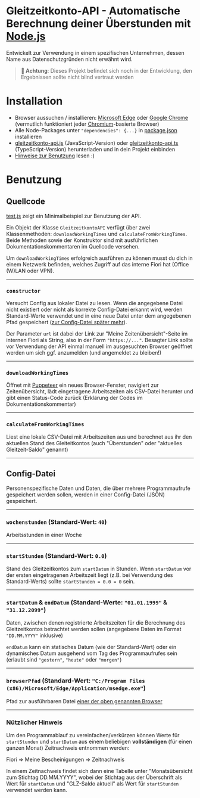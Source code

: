# Gleitzeitkonto-API - Automatische Berechnung deiner Überstunden mit [Node.js](https://nodejs.org/)

Entwickelt zur Verwendung in einem spezifischen Unternehmen, dessen Name aus Datenschutzgründen nicht erwähnt wird.

> **🚨 Achtung**: Dieses Projekt befindet sich noch in der Entwicklung, den Ergebnissen sollte nicht blind vertraut werden

# Installation

- Browser aussuchen / installieren: [Microsoft Edge](https://www.microsoft.com/de-de/edge) oder [Google Chrome](https://www.google.com/intl/de_de/chrome/) (vermutlich funktioniert jeder [Chromium](https://www.chromium.org/Home/)-basierte Browser)
- Alle Node-Packages unter `"dependencies": {...}` in [package.json](https://github.com/julius-boettger/gleitzeitkonto-api/blob/master/package.json) installieren
- [gleitzeitkonto-api.js](https://github.com/julius-boettger/gleitzeitkonto-api/blob/master/gleitzeitkonto-api.js) (JavaScript-Version) oder [gleitzeitkonto-api.ts](https://github.com/julius-boettger/gleitzeitkonto-api/blob/master/gleitzeitkonto-api.ts) (TypeScript-Version) herunterladen und in dein Projekt einbinden
- [Hinweise zur Benutzung](#benutzung) lesen :)

# Benutzung

## Quellcode

[test.js](https://github.com/julius-boettger/gleitzeitkonto-api/blob/master/test.js) zeigt ein Minimalbeispiel zur Benutzung der API.

Ein Objekt der Klasse `GleitzeitkontoAPI` verfügt über zwei Klassenmethoden: `downloadWorkingTimes` und `calculateFromWorkingTimes`. Beide Methoden sowie der Konstruktor sind mit ausführlichen Dokumentationskommentaren im Quellcode versehen.

Um `downloadWorkingTimes` erfolgreich ausführen zu können musst du dich in einem Netzwerk befinden, welches Zugriff auf das interne Fiori hat (Office (W)LAN oder VPN).

---

### **`constructor`**

Versucht Config aus lokaler Datei zu lesen. Wenn die angegebene Datei nicht existiert oder nicht als korrekte Config-Datei erkannt wird, werden Standard-Werte verwendet und in eine neue Datei unter dem angegebenen Pfad gespeichert ([zur Config-Datei später mehr](#config-datei)).

Der Parameter `url` ist dabei der Link zur "Meine Zeitenübersicht"-Seite im internen Fiori als String, also in der Form `"https://..."`. Besagter Link sollte vor Verwendung der API einmal manuell im ausgesuchten Browser geöffnet werden um sich ggf. anzumelden (und angemeldet zu bleiben!)

---

### **`downloadWorkingTimes`**

Öffnet mit [Puppeteer](https://pptr.dev/) ein neues Browser-Fenster, navigiert zur Zeitenübersicht, lädt eingetragene Arbeitszeiten als CSV-Datei herunter und gibt einen Status-Code zurück (Erklärung der Codes im Dokumentationskommentar)

---

### **`calculateFromWorkingTimes`**

Liest eine lokale CSV-Datei mit Arbeitszeiten aus und berechnet aus ihr den aktuellen Stand des Gleiteitkontos (auch "Überstunden" oder "aktuelles Gleitzeit-Saldo" genannt)

---

## Config-Datei

Personenspezifische Daten und Daten, die über mehrere Programmaufrufe gespeichert werden sollen, werden in einer Config-Datei (JSON) gespeichert.

---

### **`wochenstunden`** (Standard-Wert: `40`)
Arbeitsstunden in einer Woche

---

### **`startStunden`** (Standard-Wert: `0.0`)
Stand des Gleitzeitkontos zum `startDatum` in Stunden. Wenn `startDatum` vor der ersten eingetragenen Arbeitszeit liegt (z.B. bei Verwendung des Standard-Werts) sollte `startStunden = 0.0 = 0` sein.

---

### **`startDatum`** & **`endDatum`** (Standard-Werte: `"01.01.1999"` & `"31.12.2099"`)
Daten, zwischen denen registrierte Arbeitszeiten für die Berechnung des Gleitzeitkontos betrachtet werden sollen (angegebene Daten im Format `"DD.MM.YYYY"` inklusive)

`endDatum` kann ein statisches Datum (wie der Standard-Wert) oder ein dynamisches Datum ausgehend vom Tag des Programmaufrufes sein (erlaubt sind `"gestern"`, `"heute"` oder `"morgen"`)

---

### **`browserPfad`** (Standard-Wert: `"C:/Program Files (x86)/Microsoft/Edge/Application/msedge.exe"`)
Pfad zur ausführbaren Datei [einer der oben genannten Browser](#installation)

---

### **Nützlicher Hinweis**
Um den Programmablauf zu vereinfachen/verkürzen können Werte für `startStunden` und `startDatum` aus einem beliebigen **vollständigen** (für einen ganzen Monat) Zeitnachweis entnommen werden:

Fiori => Meine Bescheinigungen => Zeitnachweis

In einem Zeitnachweis findet sich dann eine Tabelle unter "Monatsübersicht zum Stichtag DD.MM.YYYY", wobei der Stichtag aus der Überschrift als Wert für `startDatum` und "GLZ-Saldo aktuell" als Wert für `startStunden` verwendet werden kann.
